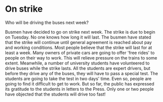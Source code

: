 # On strike

Who will be driving the buses next week?

Busmen have decided to go on strike next week. The strike is due to begin on Tuesday. No one knows how long it will last. The busmen have stated that the strike will continue until general agreement is reached about pay and working conditions. Most people believe that the strike will last for at least a week. Many owners of private cars are going to offer 'free rides' to people on their way to work. This will relieve pressure on the trains to some extent. Meanwhile, a number of university students have volunteered to drive buses while the strike lasts. All the students are expert drivers, but before they drive any of the buses, they will have to pass a special test. The students are going to take the test in two days' time. Even so, people are going to find it difficult to get to work. But so far, the public has expressed its gratitude to the students in letters to the Press. Only one or two people have objected that the students will drive too fast!
